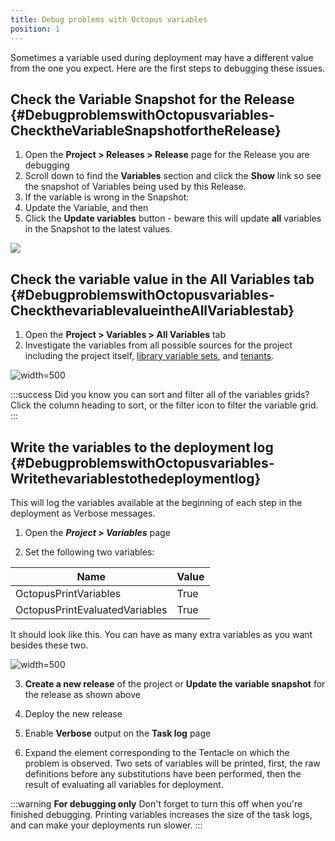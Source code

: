 ```yaml
---
title: Debug problems with Octopus variables
position: 1
---
```


Sometimes a variable used during deployment may have a different value from the one you expect. Here are the first steps to debugging these issues.

## Check the Variable Snapshot for the Release {#DebugproblemswithOctopusvariables-ChecktheVariableSnapshotfortheRelease}

1. Open the **Project > Releases > Release** page for the Release you are debugging
2. Scroll down to find the **Variables** section and click the **Show** link so see the snapshot of Variables being used by this Release.
3. If the variable is wrong in the Snapshot:
 1. Update the Variable, and then
 2. Click the **Update variables** button - beware this will update **all** variables in the Snapshot to the latest values.

![](/docs/images/3048145/3278466.png)

## Check the variable value in the All Variables tab {#DebugproblemswithOctopusvariables-CheckthevariablevalueintheAllVariablestab}

1. Open the **Project > Variables > All Variables** tab
2. Investigate the variables from all possible sources for the project including the project itself, [library variable sets](/docs/deploying-applications/variables/library-variable-sets.md), and [tenants](/docs/key-concepts/tenants/index.md).

![](/docs/images/3048145/5865680.png "width=500")

:::success
Did you know you can sort and filter all of the variables grids? Click the column heading to sort, or the filter icon to filter the variable grid.
:::

## Write the variables to the deployment log {#DebugproblemswithOctopusvariables-Writethevariablestothedeploymentlog}

This will log the variables available at the beginning of each step in the deployment as Verbose messages.

1. Open the ***Project > Variables*** page

2. Set the following two variables:

| Name | Value |
| --- | --- |
| OctopusPrintVariables | True |
| OctopusPrintEvaluatedVariables | True |

It should look like this. You can have as many extra variables as you want besides these two.

![](/docs/images/3048145/3278087.png "width=500")

3. **Create a new release** of the project or **Update the variable snapshot** for the release as shown above

4. Deploy the new release

5. Enable **Verbose** output on the **Task log** page

6. Expand the element corresponding to the Tentacle on which the problem is observed. Two sets of variables will be printed, first, the raw definitions before any substitutions have been performed, then the result of evaluating all variables for deployment.

:::warning
**For debugging only**
Don't forget to turn this off when you're finished debugging. Printing variables increases the size of the task logs, and can make your deployments run slower.
:::
